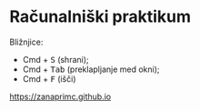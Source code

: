 # Računalniški praktikum
Bližnjice:
+ Cmd + <kbd>S</kbd> (shrani);
+ Cmd + <kbd>Tab</kbd> (preklapljanje med okni);
+ Cmd + <kbd>F</kbd> (išči)

https://zanaprimc.github.io
